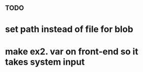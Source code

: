 ## TODO

# set path instead of file for blob


# make ex2. var on front-end so it takes system input